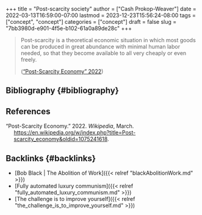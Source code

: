 +++
title = "Post-scarcity society"
author = ["Cash Prokop-Weaver"]
date = 2022-03-13T16:59:00-07:00
lastmod = 2023-12-23T15:56:24-08:00
tags = ["concept", "concept"]
categories = ["concept"]
draft = false
slug = "7bb3980d-e901-4f5e-b102-61a0a89de28c"
+++

> Post-scarcity is a theoretical economic situation in which most goods can be produced in great abundance with minimal human labor needed, so that they become available to all very cheaply or even freely.
>
> (<a href="#citeproc_bib_item_1">“Post-Scarcity Economy” 2022</a>)


## Bibliography {#bibliography}

## References

<style>.csl-entry{text-indent: -1.5em; margin-left: 1.5em;}</style><div class="csl-bib-body">
  <div class="csl-entry"><a id="citeproc_bib_item_1"></a>“Post-Scarcity Economy.” 2022. <i>Wikipedia</i>, March. <a href="https://en.wikipedia.org/w/index.php?title=Post-scarcity_economy&oldid=1075241618">https://en.wikipedia.org/w/index.php?title=Post-scarcity_economy&#38;oldid=1075241618</a>.</div>
</div>



## Backlinks {#backlinks}

-   [Bob Black | The Abolition of Work]({{< relref "blackAbolitionWork.md" >}})
-   [Fully automated luxury communism]({{< relref "fully_automated_luxury_communism.md" >}})
-   [The challenge is to improve yourself]({{< relref "the_challenge_is_to_improve_yourself.md" >}})
